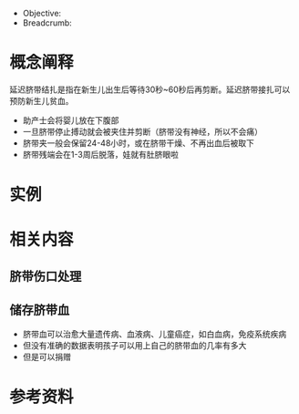 
- Objective: 
- Breadcrumb:

# 概念阐释


延迟脐带结扎是指在新生儿出生后等待30秒~60秒后再剪断。延迟脐带接扎可以预防新生儿贫血。

- 助产士会将婴儿放在下腹部
- 一旦脐带停止搏动就会被夹住并剪断（脐带没有神经，所以不会痛）
- 脐带夹一般会保留24-48小时，或在脐带干燥、不再出血后被取下
- 脐带残端会在1-3周后脱落，娃就有肚脐眼啦
# 实例



# 相关内容

## 脐带伤口处理

## 储存脐带血

- 脐带血可以治愈大量遗传病、血液病、儿童癌症，如白血病，免疫系统疾病
- 但没有准确的数据表明孩子可以用上自己的脐带血的几率有多大
- 但是可以捐赠

# 参考资料




